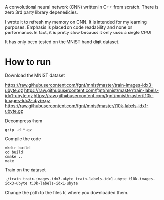A convolutional neural network (CNN) written in C++ from scratch.
There is zero 3rd party library depenedicies.

I wrote it to refresh my memory on CNN. It is intended for my learning purposes.
Emphasis is placed on code readability and none on performance.
In fact, it is pretty slow because it only uses a single CPU!

It has only been tested on the MNIST hand digit dataset.

# How to run
Download the MNIST dataset

https://raw.githubusercontent.com/fgnt/mnist/master/train-images-idx3-ubyte.gz
https://raw.githubusercontent.com/fgnt/mnist/master/train-labels-idx1-ubyte.gz
https://raw.githubusercontent.com/fgnt/mnist/master/t10k-images-idx3-ubyte.gz
https://raw.githubusercontent.com/fgnt/mnist/master/t10k-labels-idx1-ubyte.gz

Decompress them
```
gzip -d *.gz
```

Compile the code
```
mkdir build
cd build
cmake ..
make
```

Train on the dataset
```
./train train-images-idx3-ubyte train-labels-idx1-ubyte t10k-images-idx3-ubyte t10k-labels-idx1-ubyte

```
Change the path to the files to where you downloaded them.
